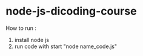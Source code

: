 # node-js-dicoding-course
 
How to run :
1. install node js
2. run code with start "node name_code.js"
